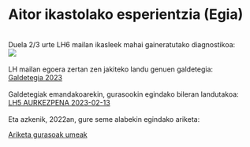 <h1>Aitor ikastolako esperientzia (Egia)</h1>
<br/>
Duela 2/3 urte LH6 mailan ikasleek mahai gaineratutako diagnostikoa:<br/>
<img src="diagnostikoa_irudia.jpg"/>
<br/>
<br/>
LH mailan egoera zertan zen jakiteko landu genuen galdetegia:<br/>
<a href="Galdetegia_2023.pdf">Galdetegia 2023</a>
<br/>
<br/>
Galdetegiak emandakoarekin, gurasookin egindako bileran landutakoa:<br/>
<a href="LH5_AURKEZPENA_2023-02-13.pdf">LH5 AURKEZPENA 2023-02-13</a>
<br/>
<br/>
Eta azkenik, 2022an, gure seme alabekin egindako ariketa:<br/>

<a href="2022-06-21_ariketa_gurasoak_+_umeak.pdf">Ariketa gurasoak umeak</a>

